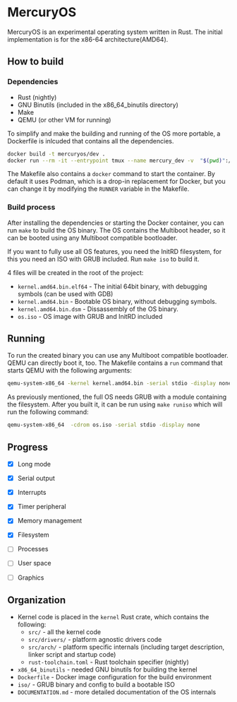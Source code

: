 # MercuryOS

MercuryOS is an experimental operating system written in Rust. The initial implementation is for
the x86-64 architecture(AMD64).

## How to build

### Dependencies

* Rust (nightly)
* GNU Binutils (included in the x86_64_binutils directory)
* Make
* QEMU (or other VM for running)

To simplify and make the building and running of the OS more portable, a Dockerfile is inlcuded that contains all the dependencies.

```bash
docker build -t mercuryos/dev .
docker run --rm -it --entrypoint tmux --name mercury_dev -v  "$(pwd)":/usr/src/mercury_os/ mercuryos/dev
```

The Makefile also contains a `docker` command to start the container. By default it uses Podman, 
which is a drop-in replacement for Docker, but you can change it by modifying the `RUNNER` variable
in the Makefile.

### Build process

After installing the dependencies or starting the Docker container, you can run `make` to build the OS binary.
The OS contains the Multiboot header, so it can be booted using any Multiboot compatible bootloader.

If you want to fully use all OS features, you need the InitRD filesystem, for this you need an ISO with
GRUB included. Run `make iso` to build it.

4 files will be created in the root of the project: 

* `kernel.amd64.bin.elf64` - The initial 64bit binary, with debugging symbols (can be used with GDB)
* `kernel.amd64.bin` - Bootable OS binary, without debugging symbols.
* `kernel.amd64.bin.dsm` - Dissassembly of the OS binary.
* `os.iso` - OS image with GRUB and InitRD included

## Running

To run the created binary you can use any Multiboot compatible bootloader. QEMU can directly boot it, too.
The Makefile contains a `run` command that starts QEMU with the following arguments:

```bash
qemu-system-x86_64 -kernel kernel.amd64.bin -serial stdio -display none
```

As previously mentioned, the full OS needs GRUB with a module containing the filesystem. After you built it,
it can be run using `make runiso` which will run the following command:

```bash
qemu-system-x86_64  -cdrom os.iso -serial stdio -display none
```

## Progress

* [x] Long mode
* [x] Serial output
* [x] Interrupts
* [x] Timer peripheral
* [x] Memory management
* [x] Filesystem
* [ ] Processes
* [ ] User space
* [ ] Graphics


## Organization

- Kernel code is placed in the `kernel` Rust crate, which contains the following:
  - `src/` - all the kernel code
  - `src/drivers/` - platform agnostic drivers code
  - `src/arch/` - platform specific internals (including target description, linker script and startup code)
  - `rust-toolchain.toml` - Rust toolchain specifier (nightly)
- `x86_64_binutils` - needed GNU binutils for building the kernel
- `Dockerfile` - Docker image configuration for the build environment
- `iso/` - GRUB binary and config to build a bootable ISO
- `DOCUMENTATION.md` - more detailed documentation of the OS internals